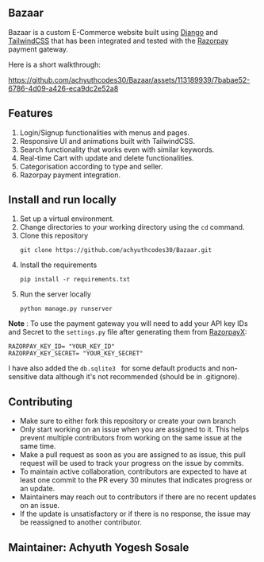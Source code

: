 ## Bazaar

Bazaar is a custom E-Commerce website built using [Django](https://www.djangoproject.com/) and [TailwindCSS](https://tailwindcss.com/) that has been integrated and tested with the [Razorpay](https://razorpay.com/docs/api/payments/) payment gateway.  


    


Here is a short walkthrough:

https://github.com/achyuthcodes30/Bazaar/assets/113189939/7babae52-6786-4d09-a426-eca9dc2e52a8


## Features
1. Login/Signup functionalities with menus and pages.
2. Responsive UI and animations built with TailwindCSS.
3. Search functionality that works even with similar keywords.
4. Real-time Cart with update and delete functionalities.
5. Categorisation according to type and seller.
6. Razorpay payment integration.

## Install and run locally
1. Set up a virtual environment.
2. Change directories to your working directory using the ``` cd ``` command.
3. Clone this repository
   ```
   git clone https://github.com/achyuthcodes30/Bazaar.git
   ```
4. Install the requirements
   ```
   pip install -r requirements.txt
   ```
5. Run the server locally
   ```
   python manage.py runserver
   ```

**Note** : To use the payment gateway you will need to add your API key IDs and Secret to the ``` settings.py ``` file after generating them from [RazorpayX](https://x.razorpay.com/):
```
RAZORPAY_KEY_ID= "YOUR_KEY_ID"
RAZORPAY_KEY_SECRET= "YOUR_KEY_SECRET"

```

I have also added the ```db.sqlite3 ``` for some default products and non-sensitive data although it's not recommended (should be in .gitignore).

## Contributing
- Make sure to either fork this repository or create your own branch
- Only start working on an issue when you are assigned to it. This helps prevent multiple contributors from working on the same issue at the same time.
- Make a pull request as soon as you are assigned to as issue, this pull request will be used to track your progress on the issue by commits.
- To maintain active collaboration, contributors are expected to have at least one commit to the PR every 30 minutes that indicates progress or an update.
- Maintainers may reach out to contributors if there are no recent updates on an issue.
- If the update is unsatisfactory or if there is no response, the issue may be reassigned to another contributor.

## Maintainer: Achyuth Yogesh Sosale
